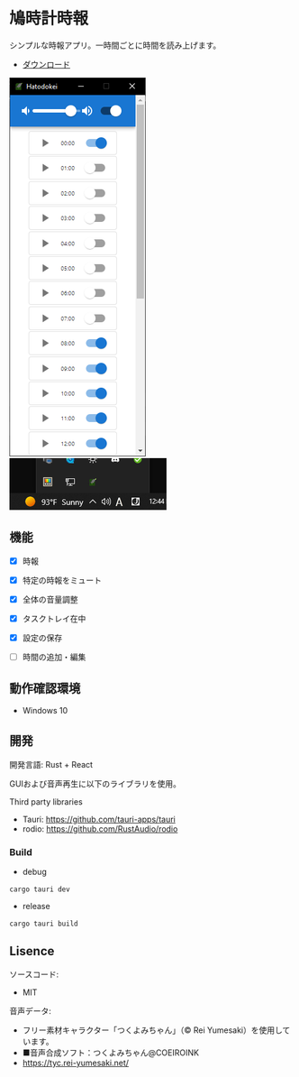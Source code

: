 # 鳩時計時報

シンプルな時報アプリ。一時間ごとに時間を読み上げます。

 - [ダウンロード](https://github.com/iwase22334/hatodokei/releases)

![キャプチャ1](https://raw.githubusercontent.com/iwase22334/hatodokei/main/capture/Capture1.png)
![キャプチャ2](https://raw.githubusercontent.com/iwase22334/hatodokei/main/capture/Capture2.png)

## 機能

 - [x] 時報
 - [x] 特定の時報をミュート
 - [x] 全体の音量調整
 - [x] タスクトレイ在中
 - [x] 設定の保存
 - [ ] 時間の追加・編集


## 動作確認環境

 - Windows 10

## 開発

開発言語: Rust + React

GUIおよび音声再生に以下のライブラリを使用。

Third party libraries

 - Tauri: https://github.com/tauri-apps/tauri
 - rodio: https://github.com/RustAudio/rodio

### Build

- debug
```
cargo tauri dev
```

- release
```
cargo tauri build
```

## Lisence

ソースコード:

 - MIT

音声データ:

 - フリー素材キャラクター「つくよみちゃん」（© Rei Yumesaki）を使用しています。
 - ■音声合成ソフト：つくよみちゃん@COEIROINK
 - https://tyc.rei-yumesaki.net/
